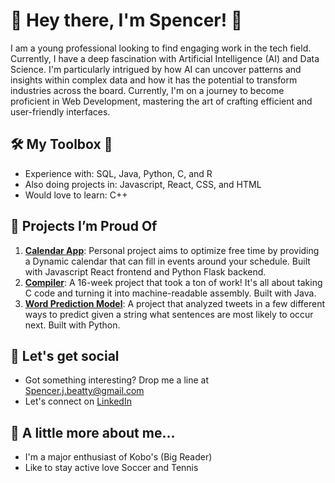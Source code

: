# 🚀 Hey there, I'm Spencer! 👋

I am a young professional looking to find engaging work in the tech field. Currently, I have a deep fascination with Artificial Intelligence (AI) and Data Science. I'm particularly intrigued by how AI can uncover patterns and insights within complex data and how it has the potential to transform industries across the board. Currently, I'm on a journey to become proficient in Web Development, mastering the art of crafting efficient and user-friendly interfaces.

## 🛠️ My Toolbox 🧰 

- Experience with: SQL, Java, Python, C, and R
- Also doing projects in: Javascript, React, CSS, and HTML
- Would love to learn: C++

## 🎯 Projects I’m Proud Of 
1. **[Calendar App](https://github.com/Spencer-Beatty/CalendarApp)**: Personal project aims to optimize free time by providing a Dynamic calendar that can fill in events around your schedule. Built with Javascript React frontend and Python Flask backend.
2. **[Compiler](https://github.com/Spencer-Beatty/C-Compiler)**: A 16-week project that took a ton of work! It's all about taking C code and turning it into machine-readable assembly. Built with Java.
3. **[Word Prediction Model](https://github.com/Spencer-Beatty/Python-Word-Prediction-Model)**: A project that analyzed tweets in a few different ways to predict given a string what sentences are most likely to occur next. Built with Python.

## 💌 Let's get social 

- Got something interesting? Drop me a line at Spencer.j.beatty@gmail.com
- Let's connect on [LinkedIn](https://www.linkedin.com/in/spencer-beatty-835023172/)


## 🎈 A little more about me...

- I'm a major enthusiast of Kobo's (Big Reader)
- Like to stay active love Soccer and Tennis




<!---
Spencer-Beatty/Spencer-Beatty is a ✨ special ✨ repository because its `README.md` (this file) appears on your GitHub profile.
You can click the Preview link to take a look at your changes.
--->

